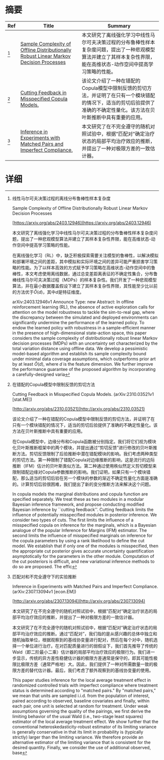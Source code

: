 # 摘要

| Ref | Title | Summary |
| --- | --- | --- |
| [^1] | [Sample Complexity of Offline Distributionally Robust Linear Markov Decision Processes](https://arxiv.org/abs/2403.12946) | 本文研究了离线强化学习中线性马尔可夫决策过程的分布鲁棒性样本复杂度问题，提出了一种悲观模型算法并建立了其样本复杂性界限，能在高维状态-动作空间中提高学习策略的性能。 |
| [^2] | [Cutting Feedback in Misspecified Copula Models.](http://arxiv.org/abs/2310.03521) | 该论文介绍了一种在错配的Copula模型中限制反馈的剪切方法，并证明了在只有一个模块错配的情况下，适当的剪切后验提供了准确的不确定性量化。该方法在贝叶斯推断中具有重要的应用。 |
| [^3] | [Inference in Experiments with Matched Pairs and Imperfect Compliance.](http://arxiv.org/abs/2307.13094) | 本文研究了在不完全遵守的随机对照试验中，根据"匹配对"确定治疗状态的局部平均治疗效应的推断，并提出了一种对极限方差的一致估计器。 |

# 详细

[^1]: 线性马尔可夫决策过程的离线分布鲁棒性样本复杂度

    Sample Complexity of Offline Distributionally Robust Linear Markov Decision Processes

    [https://arxiv.org/abs/2403.12946](https://arxiv.org/abs/2403.12946)

    本文研究了离线强化学习中线性马尔可夫决策过程的分布鲁棒性样本复杂度问题，提出了一种悲观模型算法并建立了其样本复杂性界限，能在高维状态-动作空间中提高学习策略的性能。

    

    在离线强化学习（RL）中，缺乏积极探索需要关注模型的鲁棒性，以解决模拟和部署环境之间的差距，其中模拟和实际环境之间的差异可能严重损害学习策略的性能。为了以样本高效的方式赋予学习策略在高维状态-动作空间中的鲁棒性，本文考虑使用离线数据，通过总变差距离表征的不确定性集合，分布鲁棒线性马尔可夫决策过程（MDPs）的样本复杂性。我们开发了一种悲观模型算法，并在最小数据覆盖假设下建立了其样本复杂性界限，其性能至少比以前的方法优于$\tilde{O}(d)$，其中$d$是特征维度。

    arXiv:2403.12946v1 Announce Type: new  Abstract: In offline reinforcement learning (RL), the absence of active exploration calls for attention on the model robustness to tackle the sim-to-real gap, where the discrepancy between the simulated and deployed environments can significantly undermine the performance of the learned policy. To endow the learned policy with robustness in a sample-efficient manner in the presence of high-dimensional state-action space, this paper considers the sample complexity of distributionally robust linear Markov decision processes (MDPs) with an uncertainty set characterized by the total variation distance using offline data. We develop a pessimistic model-based algorithm and establish its sample complexity bound under minimal data coverage assumptions, which outperforms prior art by at least $\tilde{O}(d)$, where $d$ is the feature dimension. We further improve the performance guarantee of the proposed algorithm by incorporating a carefully-designed varia
    
[^2]: 在错配的Copula模型中限制反馈的剪切方法

    Cutting Feedback in Misspecified Copula Models. (arXiv:2310.03521v1 [stat.ME])

    [http://arxiv.org/abs/2310.03521](http://arxiv.org/abs/2310.03521)

    该论文介绍了一种在错配的Copula模型中限制反馈的剪切方法，并证明了在只有一个模块错配的情况下，适当的剪切后验提供了准确的不确定性量化。该方法在贝叶斯推断中具有重要的应用。

    

    在Copula模型中，边缘分布和Copula函数被分别指定。我们将它们视为模块化贝叶斯推断框架中的两个模块，并提出通过“剪切反馈”进行修改的贝叶斯推断方法。剪切反馈限制了后验推断中潜在错配模块的影响。我们考虑两种类型的剪切方法。第一种限制了错配Copula对边缘推断的影响，这是流行的边际推断（IFM）估计的贝叶斯类似方法。第二种通过使用秩似然定义剪切模型来限制错配边缘对Copula参数推断的影响。我们证明，如果只有一个模块错配，那么适当的剪切后验在另一个模块的参数的渐近不确定性量化方面是准确的。计算剪切后验很困难，我们提出了新的变分推断方法来解决这个问题。

    In copula models the marginal distributions and copula function are specified separately. We treat these as two modules in a modular Bayesian inference framework, and propose conducting modified Bayesian inference by ``cutting feedback''. Cutting feedback limits the influence of potentially misspecified modules in posterior inference. We consider two types of cuts. The first limits the influence of a misspecified copula on inference for the marginals, which is a Bayesian analogue of the popular Inference for Margins (IFM) estimator. The second limits the influence of misspecified marginals on inference for the copula parameters by using a rank likelihood to define the cut model. We establish that if only one of the modules is misspecified, then the appropriate cut posterior gives accurate uncertainty quantification asymptotically for the parameters in the other module. Computation of the cut posteriors is difficult, and new variational inference methods to do so are proposed. The effic
    
[^3]: 匹配对和不完全遵守下的实验推断

    Inference in Experiments with Matched Pairs and Imperfect Compliance. (arXiv:2307.13094v1 [econ.EM])

    [http://arxiv.org/abs/2307.13094](http://arxiv.org/abs/2307.13094)

    本文研究了在不完全遵守的随机对照试验中，根据"匹配对"确定治疗状态的局部平均治疗效应的推断，并提出了一种对极限方差的一致估计器。

    

    本文研究了在不完全遵守的随机对照试验中，根据“匹配对”确定治疗状态的局部平均治疗效应的推断。通过“匹配对”，我们指的是从感兴趣的总体中独立和随机抽取单位，根据观察到的基线协变量进行配对，然后在每个对中，随机选择一个单位进行治疗。在对匹配质量进行的弱假设下，我们首先推导了传统的Wald（即二阶最小二乘）估计器的局部平均治疗效应的极限行为。我们进一步显示，传统的异方差性稳健估计器的极限方差通常是保守的，即其可能性极限比极限方差（通常严格地）大。因此，我们提供了一种对所需数量一致的极限方差的替代估计器。最后，我们考虑了额外观察到的基线协变量的使用。

    This paper studies inference for the local average treatment effect in randomized controlled trials with imperfect compliance where treatment status is determined according to "matched pairs." By "matched pairs," we mean that units are sampled i.i.d. from the population of interest, paired according to observed, baseline covariates and finally, within each pair, one unit is selected at random for treatment. Under weak assumptions governing the quality of the pairings, we first derive the limiting behavior of the usual Wald (i.e., two-stage least squares) estimator of the local average treatment effect. We show further that the conventional heteroskedasticity-robust estimator of its limiting variance is generally conservative in that its limit in probability is (typically strictly) larger than the limiting variance. We therefore provide an alternative estimator of the limiting variance that is consistent for the desired quantity. Finally, we consider the use of additional observed, base
    

